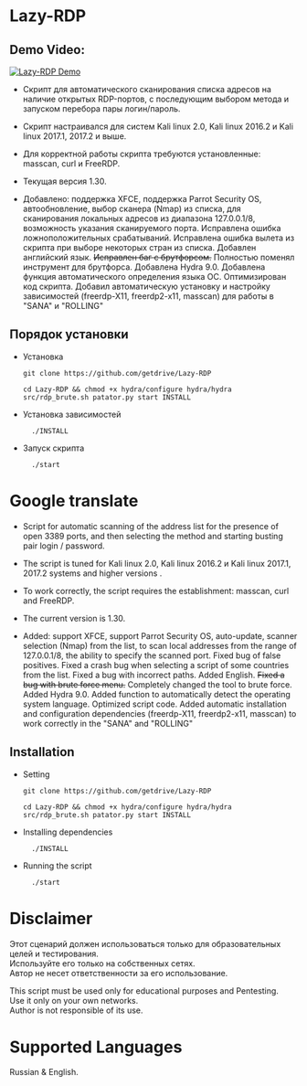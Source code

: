 # Lazy-RDP

## Demo Video:
[![Lazy-RDP Demo](https://i.ytimg.com/vi/Kpl8l6YQq48/hqdefault.jpg)](https://youtu.be/Kpl8l6YQq48)

- Скрипт для автоматического сканирования списка адресов на наличие открытых RDP-портов, с последующим выбором метода и запуском перебора пары логин/пароль. <br/>

- Скрипт  настраивался для систем Kali linux 2.0, Kali linux 2016.2 и Kali linux 2017.1, 2017.2 и выше. <br/>

- Для корректной работы скрипта требуются установленные: masscan, curl и FreeRDP. <br/>

- Текущая версия 1.30. 
- Добавлено: поддержка XFCE, поддержка Parrot Security OS, автообновление, выбор сканера (Nmap) из списка, для сканирования локальных адресов из диапазона 127.0.0.1/8, возможность указания сканируемого порта. Исправлена ошибка ложноположительных срабатываний. Исправлена ошибка вылета из скрипта при выборе некоторых стран из списка. Добавлен английский язык. <s>Исправлен баг с брутфорсом.</s> Полностью поменял инструмент для брутфорса. Добавлена Hydra 9.0. Добавлена функция автоматического определения языка ОС. Оптимизирован код скрипта. Добавил автоматическую установку и настройку зависимостей (freerdp-X11, freerdp2-x11, masscan) для работы в "SANA" и "ROLLING"  <br/>

## Порядок установки


- Установка <br/>
               
	  git clone https://github.com/getdrive/Lazy-RDP
	  
	  cd Lazy-RDP && chmod +x hydra/configure hydra/hydra src/rdp_brute.sh patator.py start INSTALL

- Установка зависимостей <br/>
        
        ./INSTALL

- Запуск скрипта <br/>

        ./start


# Google translate

- Script for automatic scanning of the address list for the presence of open 3389 ports, and then selecting the method and starting busting pair login / password. <br/>

- The script is tuned for Kali linux 2.0, Kali linux 2016.2 и Kali linux 2017.1, 2017.2 systems and higher versions . <br/>

- To work correctly, the script requires the establishment: masscan, curl and FreeRDP.<br/>

- The current version is 1.30.
- Added: support XFCE, support Parrot Security OS, auto-update, scanner selection (Nmap) from the list, to scan local addresses from the range of 127.0.0.1/8, the ability to specify the scanned port. Fixed bug of false positives. Fixed a crash bug when selecting a script of some countries from the list. Fixed a bug with incorrect paths. Added English. <s>Fixed a bug with brute force menu.</s> Completely changed the tool to brute force. Added Hydra 9.0. Added function to automatically detect the operating system language. Optimized script code. Added automatic installation and configuration dependencies (freerdp-X11, freerdp2-x11, masscan) to work correctly in the "SANA" and "ROLLING" <br/>

## Installation

- Setting <br/>
         
	  git clone https://github.com/getdrive/Lazy-RDP
	  
	  cd Lazy-RDP && chmod +x hydra/configure hydra/hydra src/rdp_brute.sh patator.py start INSTALL


- Installing dependencies <br/>
        
        ./INSTALL

- Running the script <br/>

        ./start
        
# Disclaimer

  Этот сценарий должен использоваться только для образовательных целей и тестирования.<br/>
  Используйте его только на собственных сетях.<br/>
  Автор не несет ответственности за его использование.<br/>

  This script must be used only for educational purposes and Pentesting.<br/>
  Use it only on your own networks.<br/>
  Author is not responsible of its use.<br/>

# Supported Languages

 Russian & English.
